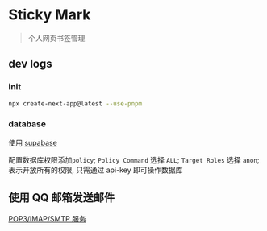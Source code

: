# Sticky Mark

> 个人网页书签管理

## dev logs

### init

```bash
npx create-next-app@latest --use-pnpm
```

### database

使用 [supabase](https://supabase.com/docs)

配置数据库权限添加`policy`; `Policy Command` 选择 `ALL`; `Target Roles` 选择 `anon`; 表示开放所有的权限, 只需通过 api-key 即可操作数据库

## 使用 QQ 邮箱发送邮件

[POP3/IMAP/SMTP 服务](https://wx.mail.qq.com/list/readtemplate?name=app_intro.html#/agreement/authorizationCode)
